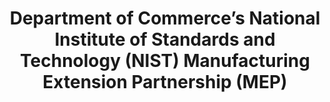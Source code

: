 ---
highlight: "false" 
title: "Department of Commerce’s National Institute of Standards and Technology (NIST) Manufacturing Extension Partnership (MEP)"
description: "Providing any U.S. manufacturer with access to resources they need to succeed."
url-link: "http://www.nist.gov/mep"
type: "HTML"
gov-only: "false"
is-external: "true"
publication-date: "January 01, 2021"
reading-time: "5"
resource-type: "Information Slick"
filter: "market-intelligence"
audience: "industry-all-businesses"
branded-offerings: "acquisition-policy-it-category"
---